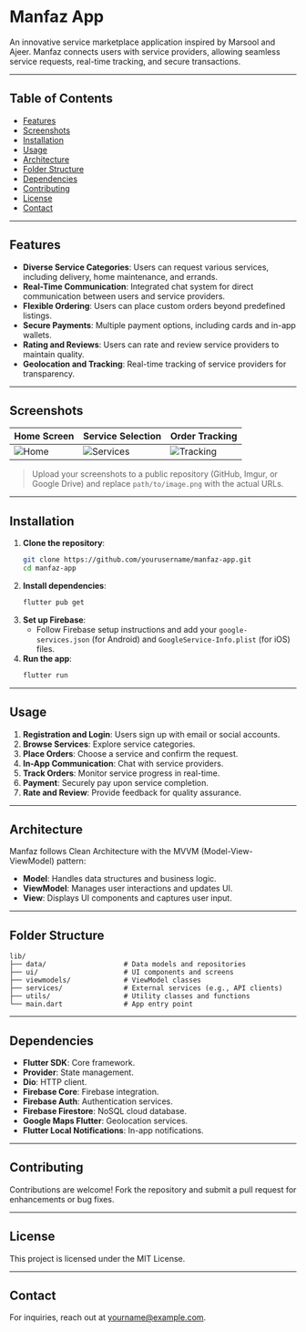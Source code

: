 # Manfaz App

An innovative service marketplace application inspired by Marsool and Ajeer. Manfaz connects users with service providers, allowing seamless service requests, real-time tracking, and secure transactions.

---

## Table of Contents

- [Features](#features)
- [Screenshots](#screenshots)
- [Installation](#installation)
- [Usage](#usage)
- [Architecture](#architecture)
- [Folder Structure](#folder-structure)
- [Dependencies](#dependencies)
- [Contributing](#contributing)
- [License](#license)
- [Contact](#contact)

---

## Features

- **Diverse Service Categories**: Users can request various services, including delivery, home maintenance, and errands.
- **Real-Time Communication**: Integrated chat system for direct communication between users and service providers.
- **Flexible Ordering**: Users can place custom orders beyond predefined listings.
- **Secure Payments**: Multiple payment options, including cards and in-app wallets.
- **Rating and Reviews**: Users can rate and review service providers to maintain quality.
- **Geolocation and Tracking**: Real-time tracking of service providers for transparency.

---

## Screenshots

| Home Screen | Service Selection | Order Tracking |
|-------------|------------------|---------------|
| ![Home](path/to/home.png) | ![Services](path/to/services.png) | ![Tracking](path/to/tracking.png) |

> Upload your screenshots to a public repository (GitHub, Imgur, or Google Drive) and replace `path/to/image.png` with the actual URLs.

---

## Installation

1. **Clone the repository**:
   ```bash
   git clone https://github.com/yourusername/manfaz-app.git
   cd manfaz-app
   ```
2. **Install dependencies**:
   ```bash
   flutter pub get
   ```
3. **Set up Firebase**:
   - Follow Firebase setup instructions and add your `google-services.json` (for Android) and `GoogleService-Info.plist` (for iOS) files.
4. **Run the app**:
   ```bash
   flutter run
   ```

---

## Usage

1. **Registration and Login**: Users sign up with email or social accounts.
2. **Browse Services**: Explore service categories.
3. **Place Orders**: Choose a service and confirm the request.
4. **In-App Communication**: Chat with service providers.
5. **Track Orders**: Monitor service progress in real-time.
6. **Payment**: Securely pay upon service completion.
7. **Rate and Review**: Provide feedback for quality assurance.

---

## Architecture

Manfaz follows Clean Architecture with the MVVM (Model-View-ViewModel) pattern:

- **Model**: Handles data structures and business logic.
- **ViewModel**: Manages user interactions and updates UI.
- **View**: Displays UI components and captures user input.

---

## Folder Structure

```
lib/
├── data/                   # Data models and repositories
├── ui/                     # UI components and screens
├── viewmodels/             # ViewModel classes
├── services/               # External services (e.g., API clients)
├── utils/                  # Utility classes and functions
└── main.dart               # App entry point
```

---

## Dependencies

- **Flutter SDK**: Core framework.
- **Provider**: State management.
- **Dio**: HTTP client.
- **Firebase Core**: Firebase integration.
- **Firebase Auth**: Authentication services.
- **Firebase Firestore**: NoSQL cloud database.
- **Google Maps Flutter**: Geolocation services.
- **Flutter Local Notifications**: In-app notifications.

---

## Contributing

Contributions are welcome! Fork the repository and submit a pull request for enhancements or bug fixes.

---

## License

This project is licensed under the MIT License.

---

## Contact

For inquiries, reach out at [yourname@example.com](mailto:yourname@example.com).
